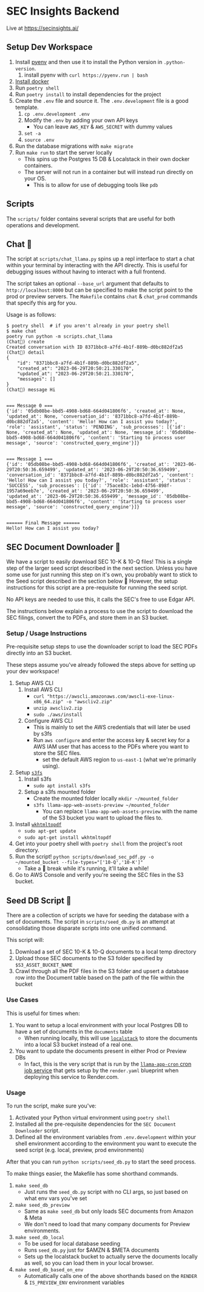 # SEC Insights Backend
Live at https://secinsights.ai/
## Setup Dev Workspace
1. Install [pyenv](https://github.com/pyenv/pyenv#automatic-installer) and then use it to install the Python version in `.python-version`.
    1. install pyenv with `curl https://pyenv.run | bash`
1. [Install docker](https://docs.docker.com/engine/install/)
1. Run `poetry shell`
1. Run `poetry install` to install dependencies for the project
1. Create the `.env` file and source it. The `.env.development` file is a good template.
    1. `cp .env.development .env`
    1. Modify the `.env` by adding your own API keys
        - You can leave `AWS_KEY` & `AWS_SECRET` with dummy values
    1. `set -a`
    1. `source .env`
1. Run the database migrations with `make migrate`
1. Run `make run` to start the server locally
    - This spins up the Postgres 15 DB & Localstack in their own docker containers.
    - The server will not run in a container but will instead run directly on your OS.
        - This is to allow for use of debugging tools like `pdb`

## Scripts
The `scripts/` folder contains several scripts that are useful for both operations and development.

## Chat 🦙
The script at `scripts/chat_llama.py` spins up a repl interface to start a chat within your terminal by interacting with the API directly. This is useful for debugging issues without having to interact with a full frontend.

The script takes an optional `--base_url` argument that defaults to `http://localhost:8000` but can be specified to make the script point to the prod or preview servers. The `Makefile` contains `chat` & `chat_prod` commands that specify this arg for you.

Usage is as follows:

```
$ poetry shell  # if you aren't already in your poetry shell
$ make chat
poetry run python -m scripts.chat_llama
(Chat🦙) create
Created conversation with ID 8371bbc8-a7fd-4b1f-889b-d0bc882df2a5
(Chat🦙) detail
{
    "id": "8371bbc8-a7fd-4b1f-889b-d0bc882df2a5",
    "created_at": "2023-06-29T20:50:21.330170",
    "updated_at": "2023-06-29T20:50:21.330170",
    "messages": []
}
(Chat🦙) message Hi


=== Message 0 ===
{'id': '05db08be-bbd5-4908-bd68-664d041806f6', 'created_at': None, 'updated_at': None, 'conversation_id': '8371bbc8-a7fd-4b1f-889b-d0bc882df2a5', 'content': 'Hello! How can I assist you today?', 'role': 'assistant', 'status': 'PENDING', 'sub_processes': [{'id': None, 'created_at': None, 'updated_at': None, 'message_id': '05db08be-bbd5-4908-bd68-664d041806f6', 'content': 'Starting to process user message', 'source': 'constructed_query_engine'}]}


=== Message 1 ===
{'id': '05db08be-bbd5-4908-bd68-664d041806f6', 'created_at': '2023-06-29T20:50:36.659499', 'updated_at': '2023-06-29T20:50:36.659499', 'conversation_id': '8371bbc8-a7fd-4b1f-889b-d0bc882df2a5', 'content': 'Hello! How can I assist you today?', 'role': 'assistant', 'status': 'SUCCESS', 'sub_processes': [{'id': '75ace83c-1ebd-4756-898f-1957a69eeb7e', 'created_at': '2023-06-29T20:50:36.659499', 'updated_at': '2023-06-29T20:50:36.659499', 'message_id': '05db08be-bbd5-4908-bd68-664d041806f6', 'content': 'Starting to process user message', 'source': 'constructed_query_engine'}]}


====== Final Message ======
Hello! How can I assist you today?
```

## SEC Document Downloader 📃
We have a script to easily download SEC 10-K & 10-Q files! This is a single step of the larger seed script described in the next section. Unless you have some use for just running this step on it's own, you probably want to stick to the Seed script described in the section below 🙂
However, the setup instructions for this script are a pre-requisite for running the seed script.

No API keys are needed to use this, it calls the SEC's free to use Edgar API.

The instructions below explain a process to use the script to download the SEC filings, convert the to PDFs, and store them in an S3 bucket.

### Setup / Usage Instructions
Pre-requisite setup steps to use the downloader script to load the SEC PDFs directly into an S3 bucket.

These steps assume you've already followed the steps above for setting up your dev workspace!

1. Setup AWS CLI
    1. Install AWS CLI
        - `curl "https://awscli.amazonaws.com/awscli-exe-linux-x86_64.zip" -o "awscliv2.zip"`
        - `unzip awscliv2.zip`
        - `sudo ./aws/install`
    1. Configure AWS CLI
        - This is mainly to set the AWS credentials that will later be used by s3fs
        - Run `aws configure` and enter the access key & secret key for a AWS IAM user that has access to the PDFs where you want to store the SEC files.
            - set the default AWS region to `us-east-1` (what we're primarily using).
1. Setup [`s3fs`](https://github.com/s3fs-fuse/s3fs-fuse)
    1. Install s3fs
        - `sudo apt install s3fs`
    1. Setup a s3fs mounted folder
        - Create the mounted folder locally `mkdir ~/mounted_folder`
        - `s3fs llama-app-web-assets-preview ~/mounted_folder`
            - You can replace `llama-app-web-assets-preview` with the name of the S3 bucket you want to upload the files to.
1. Install [`wkhtmltopdf`](https://wkhtmltopdf.org/)
    - `sudo apt-get update`
    - `sudo apt-get install wkhtmltopdf`
1. Get into your poetry shell with `poetry shell` from the project's root directory.
1. Run the script! `python scripts/download_sec_pdf.py -o ~/mounted_bucket --file-types="['10-Q','10-K']"`
    - Take a 🚽 break while it's running, it'll take a while!
1. Go to AWS Console and verify you're seeing the SEC files in the S3 bucket.

## Seed DB Script 🌱
There are a collection of scripts we have for seeding the database with a set of documents.
The script in `scripts/seed_db.py` is an attempt at consolidating those disparate scripts into one unified command.

This script will:
1. Download a set of SEC 10-K & 10-Q documents to a local temp directory
1. Upload those SEC documents to the S3 folder specified by `$S3_ASSET_BUCKET_NAME`
1. Crawl through all the PDF files in the S3 folder and upsert a database row into the Document table based on the path of the file within the bucket

### Use Cases
This is useful for times when:
1. You want to setup a local environment with your local Postgres DB to have a set of documents in the `documents` table
    * When running locally, this will use [`localstack`](https://localstack.cloud/) to store the documents into a local S3 bucket instead of a real one.
1. You want to update the documents present in either Prod or Preview DBs
    * In fact, this is the very script that is run by the [`llama-app-cron` cron job service](https://github.com/run-llama/sec-insights/blob/294d8e5/render.yaml#L38) that gets setup by the `render.yaml` blueprint when deploying this service to Render.com.

### Usage
To run the script, make sure you've:
1. Activated your Python virtual environment using `poetry shell`
1. Installed all the pre-requisite dependencies for the `SEC Document Downloader` script.
1. Defined all the environment variables from `.env.development` within your shell environment according to the environment you want to execute the seed script (e.g. local, preview, prod environments)

After that you can run `python scripts/seed_db.py` to start the seed process.

To make things easier, the Makefile has some shorthand commands.
1. `make seed_db`
    - Just runs the `seed_db.py` script with no CLI args, so just based on what env vars you've set
1. `make seed_db_preview`
    - Same as `make seed_db` but only loads SEC documents from Amazon & Meta
    - We don't need to load that many company documents for Preview environments.
1. `make seed_db_local`
    - To be used for local database seeding
    - Runs `seed_db.py` just for $AMZN & $META documents
    - Sets up the localstack bucket to actually serve the documents locally as well, so you can load them in your local browser.
1. `make seed_db_based_on_env`
    - Automatically calls one of the above shorthands based on the `RENDER` & `IS_PREVIEW_ENV` environment variables

